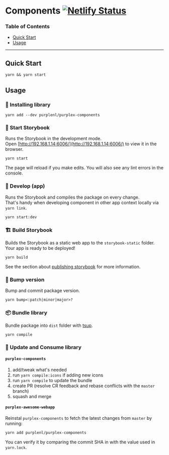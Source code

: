 # Components [![Netlify Status](https://api.netlify.com/api/v1/badges/12dc96bb-b265-43f8-a631-906c22495fff/deploy-status)](https://app.netlify.com/sites/purplex-components-bd1db7/deploys)

### Table of Contents

- [Quick Start](#quick-start)
- [Usage](#usage)

---

## Quick Start

```
yarn && yarn start
```


## Usage

### 🚧 Installing library

```
yarn add --dev purplenl/purplex-components
```

### 🚀 Start Storybook

Runs the Storybook in the development mode.\
Open [http://192.168.1.14:6006/](http://192.168.1.14:6006/) to view it in the browser.

```
yarn start
```

The page will reload if you make edits.
You will also see any lint errors in the console.

### 🦾 Develop (app)

Runs the Storybook and compiles the package on every change.\
That's handy when developing component in other app context locally via `yarn link`.

```
yarn start:dev
```

### 🏗️ Build Storybook

Builds the Storybook as a static web app to the `storybook-static` folder.\
Your app is ready to be deployed!

```
yarn build
```

See the section about [publishing storybook](https://storybook.js.org/docs/react/workflows/publish-storybook) for more information.


### 🥊 Bump version

Bump and commit package version.

```
yarn bump<:patch|minor|major>?
```

### 📦 Bundle library

Bundle package into `dist` folder with [tsup](https://tsup.egoist.sh/).

```
yarn compile
```

### 🍱 Update and Consume library

#### `purplex-components`

1. add/tweak what's needed
1. run `yarn compile:icons` if adding new icons
1. run `yarn compile` to update the bundle
1. create PR (resolve CR feedback and rebase conflicts with the `master` branch)
1. squash and merge

#### `purplex-awesome-webapp`

Reinstal `purplex-components` to fetch the latest changes from `master` by running:
```
yarn add purplenl/purplex-components
```  
You can verify it by comparing the commit SHA in with the value used in `yarn.lock`.
